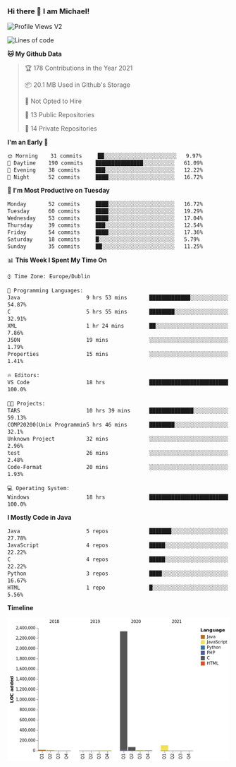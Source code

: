 ### Hi there 👋 I am Michael!

![Profile Views V2](https://komarev.com/ghpvc/?username=AppDevMichael)

<!--START_SECTION:waka-->
![Lines of code](https://img.shields.io/badge/From%20Hello%20World%20I%27ve%20Written-2.5%20million%20lines%20of%20code-blue)

**🐱 My Github Data** 

> 🏆 178 Contributions in the Year 2021
 > 
> 📦 20.1 MB Used in Github's Storage 
 > 
> 🚫 Not Opted to Hire
 > 
> 📜 13 Public Repositories 
 > 
> 🔑 14 Private Repositories  
 > 
**I'm an Early 🐤** 

```text
🌞 Morning    31 commits     ██░░░░░░░░░░░░░░░░░░░░░░░   9.97% 
🌆 Daytime    190 commits    ███████████████░░░░░░░░░░   61.09% 
🌃 Evening    38 commits     ███░░░░░░░░░░░░░░░░░░░░░░   12.22% 
🌙 Night      52 commits     ████░░░░░░░░░░░░░░░░░░░░░   16.72%

```
📅 **I'm Most Productive on Tuesday** 

```text
Monday       52 commits     ████░░░░░░░░░░░░░░░░░░░░░   16.72% 
Tuesday      60 commits     ████░░░░░░░░░░░░░░░░░░░░░   19.29% 
Wednesday    53 commits     ████░░░░░░░░░░░░░░░░░░░░░   17.04% 
Thursday     39 commits     ███░░░░░░░░░░░░░░░░░░░░░░   12.54% 
Friday       54 commits     ████░░░░░░░░░░░░░░░░░░░░░   17.36% 
Saturday     18 commits     █░░░░░░░░░░░░░░░░░░░░░░░░   5.79% 
Sunday       35 commits     ██░░░░░░░░░░░░░░░░░░░░░░░   11.25%

```


📊 **This Week I Spent My Time On** 

```text
⌚︎ Time Zone: Europe/Dublin

💬 Programming Languages: 
Java                     9 hrs 53 mins       █████████████░░░░░░░░░░░░   54.87% 
C                        5 hrs 55 mins       ████████░░░░░░░░░░░░░░░░░   32.91% 
XML                      1 hr 24 mins        ██░░░░░░░░░░░░░░░░░░░░░░░   7.86% 
JSON                     19 mins             ░░░░░░░░░░░░░░░░░░░░░░░░░   1.79% 
Properties               15 mins             ░░░░░░░░░░░░░░░░░░░░░░░░░   1.41%

🔥 Editors: 
VS Code                  18 hrs              █████████████████████████   100.0%

🐱‍💻 Projects: 
TARS                     10 hrs 39 mins      ██████████████░░░░░░░░░░░   59.13% 
COMP20200(Unix Programmin5 hrs 46 mins       ████████░░░░░░░░░░░░░░░░░   32.1% 
Unknown Project          32 mins             ░░░░░░░░░░░░░░░░░░░░░░░░░   2.96% 
test                     26 mins             ░░░░░░░░░░░░░░░░░░░░░░░░░   2.48% 
Code-Format              20 mins             ░░░░░░░░░░░░░░░░░░░░░░░░░   1.93%

💻 Operating System: 
Windows                  18 hrs              █████████████████████████   100.0%

```

**I Mostly Code in Java** 

```text
Java                     5 repos             ███████░░░░░░░░░░░░░░░░░░   27.78% 
JavaScript               4 repos             █████░░░░░░░░░░░░░░░░░░░░   22.22% 
C                        4 repos             █████░░░░░░░░░░░░░░░░░░░░   22.22% 
Python                   3 repos             ████░░░░░░░░░░░░░░░░░░░░░   16.67% 
HTML                     1 repo              █░░░░░░░░░░░░░░░░░░░░░░░░   5.56%

```


**Timeline**

![Chart not found](https://raw.githubusercontent.com/AppDevMichael/AppDevMichael/master/charts/bar_graph.png) 


<!--END_SECTION:waka-->

